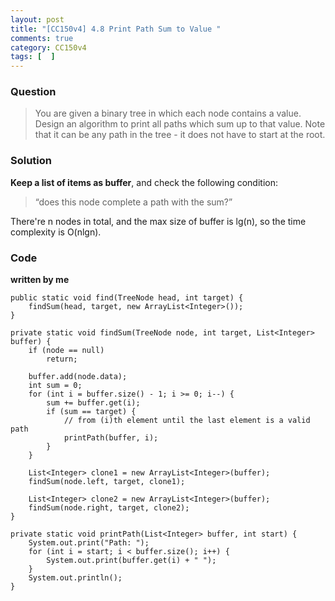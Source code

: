 ```yaml
---
layout: post
title: "[CC150v4] 4.8 Print Path Sum to Value "
comments: true
category: CC150v4
tags: [  ]
---
```


### Question

> You are given a binary tree in which each node contains a value. Design an algorithm to print all paths which sum up to that value. Note that it can be any path in the tree - it does not have to start at the root. 

### Solution

__Keep a list of items as buffer__, and check the following condition: 

> “does this node complete a path with the sum?”

There're n nodes in total, and the max size of buffer is lg(n), so the time complexity is O(nlgn). 

### Code

__written by me__

	public static void find(TreeNode head, int target) {
		findSum(head, target, new ArrayList<Integer>());
	}

	private static void findSum(TreeNode node, int target, List<Integer> buffer) {
		if (node == null)
			return;

		buffer.add(node.data);
		int sum = 0;
		for (int i = buffer.size() - 1; i >= 0; i--) {
			sum += buffer.get(i);
			if (sum == target) {
				// from (i)th element until the last element is a valid path
				printPath(buffer, i);
			}
		}

		List<Integer> clone1 = new ArrayList<Integer>(buffer);
		findSum(node.left, target, clone1);

		List<Integer> clone2 = new ArrayList<Integer>(buffer);
		findSum(node.right, target, clone2);
	}

	private static void printPath(List<Integer> buffer, int start) {
		System.out.print("Path: ");
		for (int i = start; i < buffer.size(); i++) {
			System.out.print(buffer.get(i) + " ");
		}
		System.out.println();
	}
